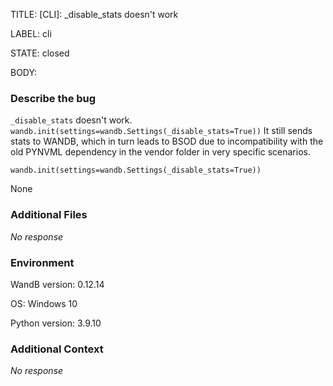 TITLE:
[CLI]: _disable_stats doesn't work

LABEL:
cli

STATE:
closed

BODY:
### Describe the bug

<!--- Description of the issue below  -->

`_disable_stats` doesn't work. `wandb.init(settings=wandb.Settings(_disable_stats=True))` It still sends stats to WANDB, which in turn leads to BSOD due to incompatibility with the old PYNVML dependency in the vendor folder in very specific scenarios.

<!--- A minimal code snippet between the quotes below  -->
```
wandb.init(settings=wandb.Settings(_disable_stats=True))
```

<!--- A full traceback of the exception in the quotes below -->
None


### Additional Files

_No response_

### Environment

WandB version:
0.12.14

OS:
Windows 10

Python version:
 3.9.10

### Additional Context

_No response_

